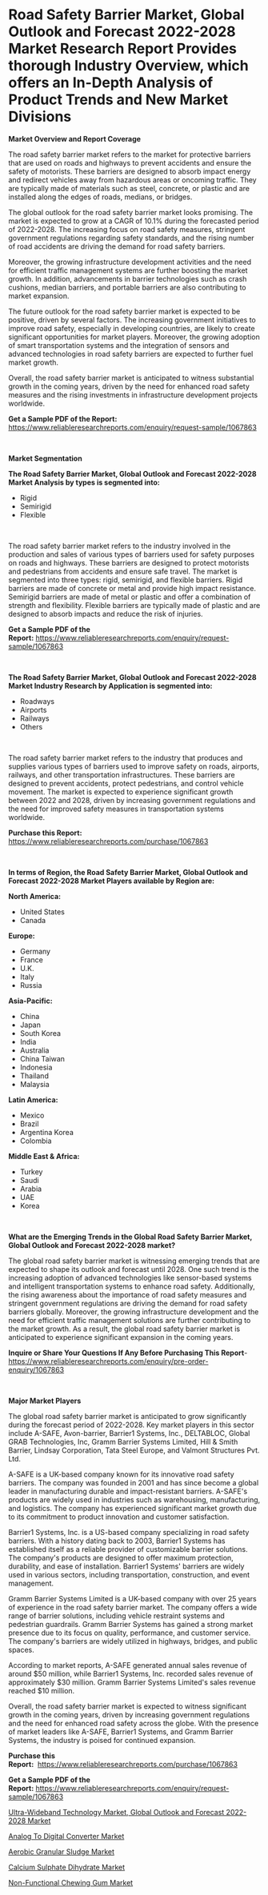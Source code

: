 <p><h1>Road Safety Barrier Market, Global Outlook and Forecast 2022-2028 Market Research Report Provides thorough Industry Overview, which offers an In-Depth Analysis of Product Trends and New Market Divisions</h1></p><p><strong>Market Overview and Report Coverage</strong></p>
<p><p>The road safety barrier market refers to the market for protective barriers that are used on roads and highways to prevent accidents and ensure the safety of motorists. These barriers are designed to absorb impact energy and redirect vehicles away from hazardous areas or oncoming traffic. They are typically made of materials such as steel, concrete, or plastic and are installed along the edges of roads, medians, or bridges.</p><p>The global outlook for the road safety barrier market looks promising. The market is expected to grow at a CAGR of 10.1% during the forecasted period of 2022-2028. The increasing focus on road safety measures, stringent government regulations regarding safety standards, and the rising number of road accidents are driving the demand for road safety barriers.</p><p>Moreover, the growing infrastructure development activities and the need for efficient traffic management systems are further boosting the market growth. In addition, advancements in barrier technologies such as crash cushions, median barriers, and portable barriers are also contributing to market expansion.</p><p>The future outlook for the road safety barrier market is expected to be positive, driven by several factors. The increasing government initiatives to improve road safety, especially in developing countries, are likely to create significant opportunities for market players. Moreover, the growing adoption of smart transportation systems and the integration of sensors and advanced technologies in road safety barriers are expected to further fuel market growth.</p><p>Overall, the road safety barrier market is anticipated to witness substantial growth in the coming years, driven by the need for enhanced road safety measures and the rising investments in infrastructure development projects worldwide.</p></p>
<p><strong>Get a Sample PDF of the Report:</strong> <a href="https://www.reliableresearchreports.com/enquiry/request-sample/1067863">https://www.reliableresearchreports.com/enquiry/request-sample/1067863</a></p>
<p>&nbsp;</p>
<p><strong>Market Segmentation</strong></p>
<p><strong>The Road Safety Barrier Market, Global Outlook and Forecast 2022-2028 Market Analysis by types is segmented into:</strong></p>
<p><ul><li>Rigid</li><li>Semirigid</li><li>Flexible</li></ul></p>
<p>&nbsp;</p>
<p><p>The road safety barrier market refers to the industry involved in the production and sales of various types of barriers used for safety purposes on roads and highways. These barriers are designed to protect motorists and pedestrians from accidents and ensure safe travel. The market is segmented into three types: rigid, semirigid, and flexible barriers. Rigid barriers are made of concrete or metal and provide high impact resistance. Semirigid barriers are made of metal or plastic and offer a combination of strength and flexibility. Flexible barriers are typically made of plastic and are designed to absorb impacts and reduce the risk of injuries.</p></p>
<p><strong>Get a Sample PDF of the Report:</strong>&nbsp;<a href="https://www.reliableresearchreports.com/enquiry/request-sample/1067863">https://www.reliableresearchreports.com/enquiry/request-sample/1067863</a></p>
<p>&nbsp;</p>
<p><strong>The Road Safety Barrier Market, Global Outlook and Forecast 2022-2028 Market Industry Research by Application is segmented into:</strong></p>
<p><ul><li>Roadways</li><li>Airports</li><li>Railways</li><li>Others</li></ul></p>
<p>&nbsp;</p>
<p><p>The road safety barrier market refers to the industry that produces and supplies various types of barriers used to improve safety on roads, airports, railways, and other transportation infrastructures. These barriers are designed to prevent accidents, protect pedestrians, and control vehicle movement. The market is expected to experience significant growth between 2022 and 2028, driven by increasing government regulations and the need for improved safety measures in transportation systems worldwide.</p></p>
<p><strong>Purchase this Report:</strong>&nbsp; <a href="https://www.reliableresearchreports.com/purchase/1067863">https://www.reliableresearchreports.com/purchase/1067863</a></p>
<p>&nbsp;</p>
<p><strong>In terms of Region, the Road Safety Barrier Market, Global Outlook and Forecast 2022-2028 Market Players available by Region are:</strong></p>
<p>
    <p> <strong> North America: </strong>
        <ul>
            <li>United States</li>
            <li>Canada</li>
        </ul>
        </p> 
    <p> <strong> Europe: </strong>
        <ul>
            <li>Germany</li>
            <li>France</li>
            <li>U.K.</li>
            <li>Italy</li>
            <li>Russia</li>
        </ul>
        </p> 
    <p> <strong> Asia-Pacific: </strong>
        <ul>
            <li>China</li>
            <li>Japan</li>
            <li>South Korea</li>
            <li>India</li>
            <li>Australia</li>
            <li>China Taiwan</li>
            <li>Indonesia</li>
            <li>Thailand</li>
            <li>Malaysia</li>
        </ul>
        </p> 
    <p> <strong> Latin America: </strong>
        <ul>
            <li>Mexico</li>
            <li>Brazil</li>
            <li>Argentina Korea</li>
            <li>Colombia</li>
        </ul>
        </p> 
    <p> <strong> Middle East & Africa: </strong>
        <ul>
            <li>Turkey</li>
            <li>Saudi</li>
            <li>Arabia</li>
            <li>UAE</li>
            <li>Korea</li>
        </ul>
    </p>
    </p>
<p>&nbsp;</p>
<p><strong>What are the Emerging Trends in the Global Road Safety Barrier Market, Global Outlook and Forecast 2022-2028 market?</strong></p>
<p><p>The global road safety barrier market is witnessing emerging trends that are expected to shape its outlook and forecast until 2028. One such trend is the increasing adoption of advanced technologies like sensor-based systems and intelligent transportation systems to enhance road safety. Additionally, the rising awareness about the importance of road safety measures and stringent government regulations are driving the demand for road safety barriers globally. Moreover, the growing infrastructure development and the need for efficient traffic management solutions are further contributing to the market growth. As a result, the global road safety barrier market is anticipated to experience significant expansion in the coming years.</p></p>
<p><strong>Inquire or Share Your Questions If Any Before Purchasing This Report</strong>- <a href="https://www.reliableresearchreports.com/enquiry/pre-order-enquiry/1067863">https://www.reliableresearchreports.com/enquiry/pre-order-enquiry/1067863</a></p>
<p>&nbsp;</p>
<p><strong>Major Market Players</strong></p>
<p><p>The global road safety barrier market is anticipated to grow significantly during the forecast period of 2022-2028. Key market players in this sector include A-SAFE, Avon-barrier, Barrier1 Systems, Inc., DELTABLOC, Global GRAB Technologies, Inc, Gramm Barrier Systems Limited, Hill & Smith Barrier, Lindsay Corporation, Tata Steel Europe, and Valmont Structures Pvt. Ltd.</p><p>A-SAFE is a UK-based company known for its innovative road safety barriers. The company was founded in 2001 and has since become a global leader in manufacturing durable and impact-resistant barriers. A-SAFE's products are widely used in industries such as warehousing, manufacturing, and logistics. The company has experienced significant market growth due to its commitment to product innovation and customer satisfaction.</p><p>Barrier1 Systems, Inc. is a US-based company specializing in road safety barriers. With a history dating back to 2003, Barrier1 Systems has established itself as a reliable provider of customizable barrier solutions. The company's products are designed to offer maximum protection, durability, and ease of installation. Barrier1 Systems' barriers are widely used in various sectors, including transportation, construction, and event management.</p><p>Gramm Barrier Systems Limited is a UK-based company with over 25 years of experience in the road safety barrier market. The company offers a wide range of barrier solutions, including vehicle restraint systems and pedestrian guardrails. Gramm Barrier Systems has gained a strong market presence due to its focus on quality, performance, and customer service. The company's barriers are widely utilized in highways, bridges, and public spaces.</p><p>According to market reports, A-SAFE generated annual sales revenue of around $50 million, while Barrier1 Systems, Inc. recorded sales revenue of approximately $30 million. Gramm Barrier Systems Limited's sales revenue reached $10 million.</p><p>Overall, the road safety barrier market is expected to witness significant growth in the coming years, driven by increasing government regulations and the need for enhanced road safety across the globe. With the presence of market leaders like A-SAFE, Barrier1 Systems, and Gramm Barrier Systems, the industry is poised for continued expansion.</p></p>
<p><strong>Purchase this Report:</strong>&nbsp;&nbsp;<a href="https://www.reliableresearchreports.com/purchase/1067863">https://www.reliableresearchreports.com/purchase/1067863</a></p>
<p></p>
<p><strong>Get a Sample PDF of the Report:</strong>&nbsp;<a href="https://www.reliableresearchreports.com/enquiry/request-sample/1067863">https://www.reliableresearchreports.com/enquiry/request-sample/1067863</a></p>
<p><p><a href="https://github.com/CliffMedina6/Market-Research-Report-List-1/blob/main/ultra-wideband-technology-market-global-outlook-and-forecast-2022-2028-market.md">Ultra-Wideband Technology Market, Global Outlook and Forecast 2022-2028 Market</a></p><p><a href="https://medium.com/@lloydgrimes52/analog-to-digital-converter-market-size-growth-forecast-2023-2030-bf2ce2244218">Analog To Digital Converter Market</a></p><p><a href="https://www.linkedin.com/pulse/decoding-aerobic-granular-sludge-market-deep-dive-latest-mwrze/">Aerobic Granular Sludge Market</a></p><p><a href="https://www.linkedin.com/pulse/calcium-sulphate-dihydrate-market-size-share-global-zmfne/">Calcium Sulphate Dihydrate Market</a></p><p><a href="https://www.reportprime.com/non-functional-chewing-gum-r6968">Non-Functional Chewing Gum Market</a></p></p>